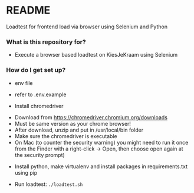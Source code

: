 # README #

Loadtest for frontend load via browser using Selenium and Python

### What is this repository for? ###

* Execute a browser based loadtest on KiesJeKraam using Selenium

### How do I get set up? ###

* env file

- refer to .env.example

* Install chromedriver

- Download from https://chromedriver.chromium.org/downloads
- Must be same version as your chrome browser!
- After download, unzip and put in /usr/local/bin folder
- Make sure the chromedriver is executable
- On Mac (to counter the security warning) you might need to run it once from the Finder with a right-click -> Open, then choose open again at the security prompt)

* Install python, make virtualenv and install packages in requirements.txt using pip

* Run loadtest: `./loadtest.sh`
